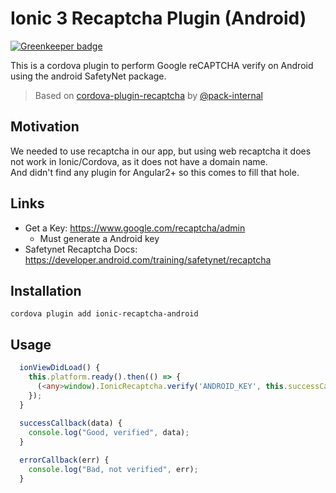 # Ionic 3 Recaptcha Plugin (Android)

[![Greenkeeper badge](https://badges.greenkeeper.io/nombrekeff/ionic-recaptcha-plugin-android.svg)](https://greenkeeper.io/)

This is a cordova plugin to perform Google reCAPTCHA verify on Android using the android SafetyNet package.
> Based on [cordova-plugin-recaptcha](https://bitbucket.org/packt-internal/cordova-plugin-recaptcha) by [@pack-internal](https://bitbucket.org/packt-internal)

## Motivation
We needed to use recaptcha in our app, but using web recaptcha it does not work in Ionic/Cordova, as it does not have a domain name.  
And didn't find any plugin for Angular2+ so this comes to fill that hole. 

## Links
* Get a Key: https://www.google.com/recaptcha/admin
  * Must generate a Android key
* Safetynet Recaptcha Docs: https://developer.android.com/training/safetynet/recaptcha

## Installation
```
cordova plugin add ionic-recaptcha-android
```

<!-- __note:__ The plan is to publish this to the @packt npm org, however cordova-cli doesn't currently 
support scoped plugins, [see Issue CB-12774](https://issues.apache.org/jira/browse/CB-12774). -->

## Usage
```ts
  ionViewDidLoad() {
    this.platform.ready().then(() => {
      (<any>window).IonicRecaptcha.verify('ANDROID_KEY', this.successCallback, this.errorCallback);
    });
  }
  
  successCallback(data) {
    console.log("Good, verified", data);
  }

  errorCallback(err) {
    console.log("Bad, not verified", err);
  }
```